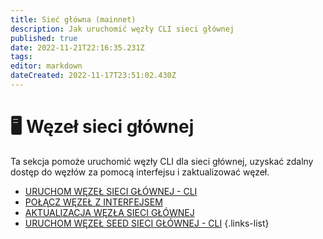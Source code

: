 ```yaml
---
title: Sieć główna (mainnet)
description: Jak uruchomić węzły CLI sieci głównej
published: true
date: 2022-11-21T22:16:35.231Z
tags: 
editor: markdown
dateCreated: 2022-11-17T23:51:02.430Z
---
```


# 🖥 Węzeł sieci głównej

Ta sekcja pomoże uruchomić węzły CLI dla sieci głównej, uzyskać zdalny dostęp do węzłów za pomocą interfejsu i zaktualizować węzeł.


- [URUCHOM WĘZEŁ SIECI GŁÓWNEJ - CLI](/pl/mainnet/run-a-mainnet-node)
- [POŁĄCZ WĘZEŁ Z INTERFEJSEM](/pl/mainnet/connect-node-to-interface)
- [AKTUALIZACJA WĘZŁA SIECI GŁÓWNEJ](/pl/mainnet/update-mainnet-node)
- [URUCHOM WĘZEŁ SEED SIECI GŁÓWNEJ - CLI](/pl/mainnet/seed-node)
{.links-list}